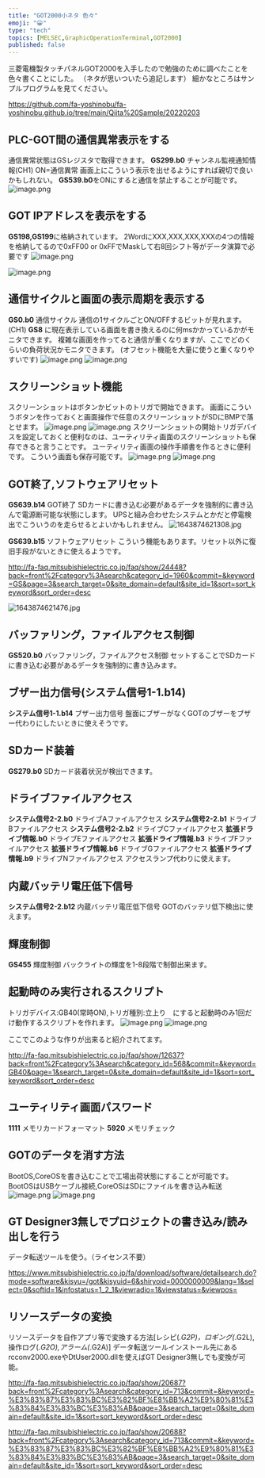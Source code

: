```yaml
---
title: "GOT2000小ネタ 色々"
emoji: "😀"
type: "tech"
topics: [MELSEC,GraphicOperationTerminal,GOT2000]
published: false
---
```

三菱電機製タッチパネルGOT2000を入手したので勉強のために調べたことを色々書くことにした。
（ネタが思いついたら追記します）
細かなところはサンプルプログラムを見てください。

https://github.com/fa-yoshinobu/fa-yoshinobu.github.io/tree/main/Qiita%20Sample/20220203

## PLC-GOT間の通信異常表示をする
通信異常状態はGSレジスタで取得できます。
**GS299.b0** チャンネル監視通知情報(CH1) ON=通信異常
画面上にこういう表示を出せるようにすれば親切で良いかもしれない。
**GS539.b0**をONにすると通信を禁止することが可能です。
![image.png](https://qiita-image-store.s3.ap-northeast-1.amazonaws.com/0/2146151/05ce01e5-5604-c897-842f-b2caf487dfa0.png)

## GOT IPアドレスを表示をする
**GS198,GS199**に格納されています。
2WordにXXX,XXX,XXX,XXXの4つの情報を格納してるので0xFF00 or 0xFFでMaskして右8回シフト等がデータ演算で必要です
![image.png](https://qiita-image-store.s3.ap-northeast-1.amazonaws.com/0/2146151/6ed16369-8679-622b-4d7c-6610a3439d3b.png)

![image.png](https://qiita-image-store.s3.ap-northeast-1.amazonaws.com/0/2146151/023d1980-729a-ed8e-8f28-72bf4699f272.png)

## 通信サイクルと画面の表示周期を表示する
**GS0.b0** 通信サイクル 通信の1サイクルごとON/OFFするビットが見れます。(CH1)
**GS8** に現在表示している画面を書き換えるのに何msかかっているかがモニタできます。
複雑な画面を作ってると通信が重くなりますが、ここでどのくらいの負荷状況かモニタできます。
(オフセット機能を大量に使うと重くなりやすいです)
![image.png](https://qiita-image-store.s3.ap-northeast-1.amazonaws.com/0/2146151/04bfe930-f77a-72e3-4a0d-ec0a78cc6c4e.png)
![image.png](https://qiita-image-store.s3.ap-northeast-1.amazonaws.com/0/2146151/187a233b-360e-9ef2-ea73-5cb202719f8c.png)

## スクリーンショット機能
スクリーンショットはボタンかビットのトリガで開始できます。
画面にこういうボタンを作っておくと画面操作で任意のスクリーンショットがSDにBMPで落とせます。
![image.png](https://qiita-image-store.s3.ap-northeast-1.amazonaws.com/0/2146151/72ca8473-f895-34b9-46c5-a0aa93d18fb1.png)
![image.png](https://qiita-image-store.s3.ap-northeast-1.amazonaws.com/0/2146151/5a6ba633-6dc3-c001-ede0-ad4a94428062.png)
スクリーンショットの開始トリガデバイスを設定しておくと便利なのは、ユーティリティ画面のスクリーンショットも保存できると言うことです。
ユーティリティ画面の操作手順書を作るときに便利です。
こういう画面も保存可能です。
![image.png](https://qiita-image-store.s3.ap-northeast-1.amazonaws.com/0/2146151/4468f1bf-4644-f657-a7f5-534780026990.png)
![image.png](https://qiita-image-store.s3.ap-northeast-1.amazonaws.com/0/2146151/5392acc6-dd8f-a0e6-a630-de2d31894af2.png)

## GOT終了,ソフトウェアリセット

**GS639.b14** GOT終了
SDカードに書き込む必要があるデータを強制的に書き込んで電源断可能な状態にします。
UPSと組み合わせたシステムとかだと停電検出でこういうのを走らせるとよいかもしれません。
![1643874621308.jpg](https://qiita-image-store.s3.ap-northeast-1.amazonaws.com/0/2146151/223e9bd3-a47a-c2e4-e738-a88015deceb4.jpeg)

**GS639.b15** ソフトウェアリセット
こういう機能もあります。リセット以外に復旧手段がないときに使えるようです。

http://fa-faq.mitsubishielectric.co.jp/faq/show/24448?back=front%2Fcategory%3Asearch&category_id=1960&commit=&keyword=GS&page=3&search_target=0&site_domain=default&site_id=1&sort=sort_keyword&sort_order=desc

![1643874621476.jpg](https://qiita-image-store.s3.ap-northeast-1.amazonaws.com/0/2146151/4ea5360e-a119-83e6-7e89-d2b94fa43955.jpeg)

## バッファリング，ファイルアクセス制御
**GS520.b0** バッファリング，ファイルアクセス制御
セットすることでSDカードに書き込む必要があるデータを強制的に書き込みます。

## ブザー出力信号(システム信号1-1.b14)
**システム信号1-1.b14** ブザー出力信号
盤面にブザーがなくGOTのブザーをブザー代わりにしたいときに使えそうです。

## SDカード装着
**GS279.b0** SDカード装着状況が検出できます。

## ドライブファイルアクセス
**システム信号2-2.b0** ドライブAファイルアクセス
**システム信号2-2.b1** ドライブBファイルアクセス
**システム信号2-2.b2** ドライブCファイルアクセス
**拡張ドライブ情報.b0** ドライブEファイルアクセス
**拡張ドライブ情報.b3** ドライブFファイルアクセス
**拡張ドライブ情報.b6** ドライブGファイルアクセス
**拡張ドライブ情報.b9** ドライブNファイルアクセス
アクセスランプ代わりに使えます。

## 内蔵バッテリ電圧低下信号
**システム信号2-2.b12** 内蔵バッテリ電圧低下信号
GOTのバッテリ低下検出に使えます。

## 輝度制御
**GS455** 輝度制御
バックライトの輝度を1-8段階で制御出来ます。

## 起動時のみ実行されるスクリプト
トリガデバイス:GB40(常時ON),トリガ種別:立上り　にすると起動時のみ1回だけ動作するスクリプトを作れます。
![image.png](https://qiita-image-store.s3.ap-northeast-1.amazonaws.com/0/2146151/29dff5e0-f249-2fc0-fed0-78462bc94531.png)
![image.png](https://qiita-image-store.s3.ap-northeast-1.amazonaws.com/0/2146151/8e95dd14-efb1-97da-b784-b1d2aed16f09.png)

ここでこのような作りが出来ると紹介されてます。

http://fa-faq.mitsubishielectric.co.jp/faq/show/12637?back=front%2Fcategory%3Asearch&category_id=568&commit=&keyword=GB40&page=1&search_target=0&site_domain=default&site_id=1&sort=sort_keyword&sort_order=desc

## ユーティリティ画面パスワード
**1111** メモリカードフォーマット
**5920** メモリチェック

## GOTのデータを消す方法
BootOS,CoreOSを書き込むことで工場出荷状態にすることが可能です。
BootOSはUSBケーブル接続,CoreOSはSDにファイルを書き込み転送
![image.png](https://qiita-image-store.s3.ap-northeast-1.amazonaws.com/0/2146151/3105f678-6571-86f6-3b32-b7cc969f7a69.png)
![image.png](https://qiita-image-store.s3.ap-northeast-1.amazonaws.com/0/2146151/1815672b-db9d-6909-1690-07e171dda577.png)

## GT Designer3無しでプロジェクトの書き込み/読み出しを行う
データ転送ツールを使う。（ライセンス不要）

https://www.mitsubishielectric.co.jp/fa/download/software/detailsearch.do?mode=software&kisyu=/got&kisyuid=6&shiryoid=0000000009&lang=1&select=0&softid=1&infostatus=1_2_1&viewradio=1&viewstatus=&viewpos=

## リソースデータの変換
リソースデータを自作アプリ等で変換する方法[レシピ(*.G2P)，ロギング(*.G2L),操作ログ(*.G2O),アラーム(*.G2A)]
データ転送ツールインストール先にあるrcconv2000.exeやDtUser2000.dllを使えばGT Designer3無しでも変換が可能。

http://fa-faq.mitsubishielectric.co.jp/faq/show/20687?back=front%2Fcategory%3Asearch&category_id=713&commit=&keyword=%E3%83%87%E3%83%BC%E3%82%BF%E8%BB%A2%E9%80%81%E3%83%84%E3%83%BC%E3%83%AB&page=3&search_target=0&site_domain=default&site_id=1&sort=sort_keyword&sort_order=desc

http://fa-faq.mitsubishielectric.co.jp/faq/show/20688?back=front%2Fcategory%3Asearch&category_id=713&commit=&keyword=%E3%83%87%E3%83%BC%E3%82%BF%E8%BB%A2%E9%80%81%E3%83%84%E3%83%BC%E3%83%AB&page=3&search_target=0&site_domain=default&site_id=1&sort=sort_keyword&sort_order=desc

